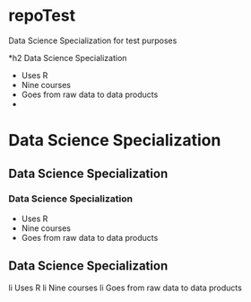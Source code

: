 repoTest
========
Data Science Specialization 
for test purposes

*h2 Data Science Specialization 

* Uses R 
* Nine courses 
* Goes from raw data to data products
* 
# Data Science Specialization 
## Data Science Specialization 
### Data Science Specialization 

* Uses R
* Nine courses 
* Goes from raw data to data products

## Data Science Specialization 

li Uses R 
li Nine courses 
li Goes from raw data to data products
